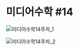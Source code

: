 # 미디어수학 #14

![미디어수학14주차_1](https://user-images.githubusercontent.com/11372675/148775941-e3685549-7bba-4e3f-b930-5710fc2d5e40.png)

![미디어수학14주차_2](https://user-images.githubusercontent.com/11372675/148775966-7e92e240-4267-47db-9f7f-a217d7dde886.png)
